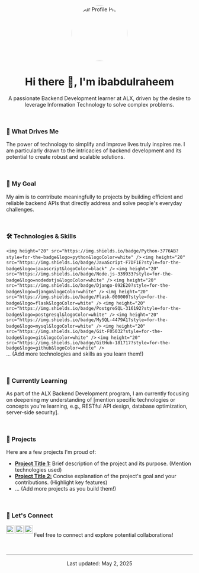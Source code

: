 <div align="center">
  <img src="https://drive.google.com/file/d/1hb9auwijeAjUpAywWg2rLRGWzfxFb2Oc/view?usp=drive_link" alt="Your Profile Picture" width="150" style="border-radius: 50%;">
  <h1>Hi there 👋, I'm ibabdulraheem</h1>
  <p>A passionate Backend Development learner at ALX, driven by the desire to leverage Information Technology to solve complex problems.</p>
</div>

<br>

<h3>🚀 What Drives Me</h3>
<p>The power of technology to simplify and improve lives truly inspires me. I am particularly drawn to the intricacies of backend development and its potential to create robust and scalable solutions.</p>

<br>

<h3>🎯 My Goal</h3>
<p>My aim is to contribute meaningfully to projects by building efficient and reliable backend APIs that directly address and solve people's everyday challenges.</p>

<br>

<h3>🛠️ Technologies & Skills</h3>
<p>
  <code>&lt;img height="20" src="https://img.shields.io/badge/Python-3776AB?style=for-the-badge&logo=python&logoColor=white" /&gt;</code>
  <code>&lt;img height="20" src="https://img.shields.io/badge/JavaScript-F7DF1E?style=for-the-badge&logo=javascript&logoColor=black" /&gt;</code>
  <code>&lt;img height="20" src="https://img.shields.io/badge/Node.js-339933?style=for-the-badge&logo=nodedotjs&logoColor=white" /&gt;</code>
  <code>&lt;img height="20" src="https://img.shields.io/badge/Django-092E20?style=for-the-badge&logo=django&logoColor=white" /&gt;</code>
  <code>&lt;img height="20" src="https://img.shields.io/badge/Flask-000000?style=for-the-badge&logo=flask&logoColor=white" /&gt;</code>
  <code>&lt;img height="20" src="https://img.shields.io/badge/PostgreSQL-316192?style=for-the-badge&logo=postgresql&logoColor=white" /&gt;</code>
  <code>&lt;img height="20" src="https://img.shields.io/badge/MySQL-4479A1?style=for-the-badge&logo=mysql&logoColor=white" /&gt;</code>
  <code>&lt;img height="20" src="https://img.shields.io/badge/Git-F05032?style=for-the-badge&logo=git&logoColor=white" /&gt;</code>
  <code>&lt;img height="20" src="https://img.shields.io/badge/GitHub-181717?style=for-the-badge&logo=github&logoColor=white" /&gt;</code>
  <br>
  ... (Add more technologies and skills as you learn them!)
</p>

<br>

<h3>🌱 Currently Learning</h3>
<p>As part of the ALX Backend Development program, I am currently focusing on deepening my understanding of [mention specific technologies or concepts you're learning, e.g., RESTful API design, database optimization, server-side security].</p>

<br>

<h3>💼 Projects</h3>
<p>
  Here are a few projects I'm proud of:
  <ul>
    <li><a href="YOUR_PROJECT_1_LINK"><strong>Project Title 1:</strong></a> Brief description of the project and its purpose. (Mention technologies used)</li>
    <li><a href="YOUR_PROJECT_2_LINK"><strong>Project Title 2:</strong></a> Concise explanation of the project's goal and your contributions. (Highlight key features)</li>
    <li>... (Add more projects as you build them!)</li>
  </ul>
</p>

<br>

<h3>🤝 Let's Connect</h3>
<p>
  <a href="www.linkedin.com/in/ibrahim-abdulraheem">
    <img align="left" alt="LinkedIn" width="22px" src="https://raw.githubusercontent.com/edent/SuperTinyIcons/master/images/linkedin.svg" />
  </a>
  <a href="https://x.com/AyigoroIbrahim?s=09">
    <img align="left" alt="Twitter" width="22px" src="https://raw.githubusercontent.com/edent/SuperTinyIcons/master/images/twitter.svg" />
  </a>
  <a href="YOUR_PORTFOLIO_URL">
    <img align="left" alt="Portfolio" width="22px" src="https://raw.githubusercontent.com/devicons/devicon/master/icons/world/world-original.svg" />
  </a>
  <br>
  Feel free to connect and explore potential collaborations!
</p>

<br>

<hr>
<div align="center">
  <p>Last updated: May 2, 2025</p>
</div>
